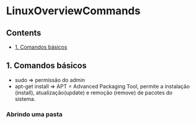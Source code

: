 # LinuxOverviewCommands <!-- omit in toc -->

## Contents <!-- omit in toc -->

- [1. Comandos básicos](#1-comandos-basicos)

## 1. Comandos básicos
- sudo => permissão do admin
- apt-get install => APT = Advanced Packaging Tool, permite a instalação (install), atualização(update) e remoção (remove) de pacotes do sistema.
### Abrindo uma pasta
